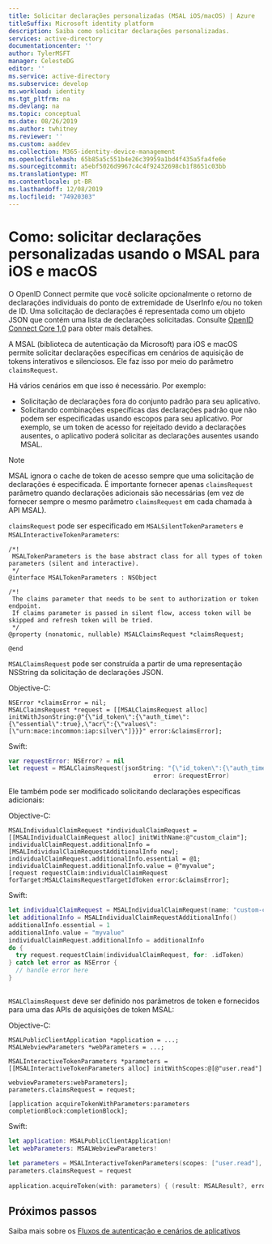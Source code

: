 ```yaml
---
title: Solicitar declarações personalizadas (MSAL iOS/macOS) | Azure
titleSuffix: Microsoft identity platform
description: Saiba como solicitar declarações personalizadas.
services: active-directory
documentationcenter: ''
author: TylerMSFT
manager: CelesteDG
editor: ''
ms.service: active-directory
ms.subservice: develop
ms.workload: identity
ms.tgt_pltfrm: na
ms.devlang: na
ms.topic: conceptual
ms.date: 08/26/2019
ms.author: twhitney
ms.reviewer: ''
ms.custom: aaddev
ms.collection: M365-identity-device-management
ms.openlocfilehash: 65b85a5c551b4e26c39959a1bd4f435a5fa4fe6e
ms.sourcegitcommit: a5ebf5026d9967c4c4f92432698cb1f8651c03bb
ms.translationtype: MT
ms.contentlocale: pt-BR
ms.lasthandoff: 12/08/2019
ms.locfileid: "74920303"
---
```

# <a name="how-to-request-custom-claims-using-msal-for-ios-and-macos"></a>Como: solicitar declarações personalizadas usando o MSAL para iOS e macOS

O OpenID Connect permite que você solicite opcionalmente o retorno de declarações individuais do ponto de extremidade de UserInfo e/ou no token de ID. Uma solicitação de declarações é representada como um objeto JSON que contém uma lista de declarações solicitadas. Consulte [OpenID Connect Core 1,0](https://openid.net/specs/openid-connect-core-1_0-final.html#ClaimsParameter) para obter mais detalhes.

A MSAL (biblioteca de autenticação da Microsoft) para iOS e macOS permite solicitar declarações específicas em cenários de aquisição de tokens interativos e silenciosos. Ele faz isso por meio do parâmetro `claimsRequest`.

Há vários cenários em que isso é necessário. Por exemplo:

- Solicitação de declarações fora do conjunto padrão para seu aplicativo.
- Solicitando combinações específicas das declarações padrão que não podem ser especificadas usando escopos para seu aplicativo. Por exemplo, se um token de acesso for rejeitado devido a declarações ausentes, o aplicativo poderá solicitar as declarações ausentes usando MSAL.

> [!NOTE]
> MSAL ignora o cache de token de acesso sempre que uma solicitação de declarações é especificada. É importante fornecer apenas `claimsRequest` parâmetro quando declarações adicionais são necessárias (em vez de fornecer sempre o mesmo parâmetro `claimsRequest` em cada chamada à API MSAL).

`claimsRequest` pode ser especificado em `MSALSilentTokenParameters` e `MSALInteractiveTokenParameters`:

```objc
/*!
 MSALTokenParameters is the base abstract class for all types of token parameters (silent and interactive).
 */
@interface MSALTokenParameters : NSObject

/*!
 The claims parameter that needs to be sent to authorization or token endpoint.
 If claims parameter is passed in silent flow, access token will be skipped and refresh token will be tried.
 */
@property (nonatomic, nullable) MSALClaimsRequest *claimsRequest;

@end
```
`MSALClaimsRequest` pode ser construída a partir de uma representação NSString da solicitação de declarações JSON. 

Objective-C:

```objc
NSError *claimsError = nil;
MSALClaimsRequest *request = [[MSALClaimsRequest alloc] initWithJsonString:@"{\"id_token\":{\"auth_time\":{\"essential\":true},\"acr\":{\"values\":[\"urn:mace:incommon:iap:silver\"]}}}" error:&claimsError];
```

Swift:

```swift
var requestError: NSError? = nil
let request = MSALClaimsRequest(jsonString: "{\"id_token\":{\"auth_time\":{\"essential\":true},\"acr\":{\"values\":[\"urn:mace:incommon:iap:silver\"]}}}",
                                        error: &requestError)
```



Ele também pode ser modificado solicitando declarações específicas adicionais:

Objective-C:

```objc
MSALIndividualClaimRequest *individualClaimRequest = [[MSALIndividualClaimRequest alloc] initWithName:@"custom_claim"];
individualClaimRequest.additionalInfo = [MSALIndividualClaimRequestAdditionalInfo new];
individualClaimRequest.additionalInfo.essential = @1;
individualClaimRequest.additionalInfo.value = @"myvalue";
[request requestClaim:individualClaimRequest forTarget:MSALClaimsRequestTargetIdToken error:&claimsError];
```

Swift:

```swift
let individualClaimRequest = MSALIndividualClaimRequest(name: "custom-claim")
let additionalInfo = MSALIndividualClaimRequestAdditionalInfo()
additionalInfo.essential = 1
additionalInfo.value = "myvalue"
individualClaimRequest.additionalInfo = additionalInfo
do {
  try request.requestClaim(individualClaimRequest, for: .idToken)
} catch let error as NSError {
  // handle error here  
}
        
```



`MSALClaimsRequest` deve ser definido nos parâmetros de token e fornecidos para uma das APIs de aquisições de token MSAL:

Objective-C:

```objc
MSALPublicClientApplication *application = ...;
MSALWebviewParameters *webParameters = ...;

MSALInteractiveTokenParameters *parameters = [[MSALInteractiveTokenParameters alloc] initWithScopes:@[@"user.read"]
                                                                                  webviewParameters:webParameters];
parameters.claimsRequest = request;
    
[application acquireTokenWithParameters:parameters completionBlock:completionBlock];
```

Swift:

```swift
let application: MSALPublicClientApplication!
let webParameters: MSALWebviewParameters!
        
let parameters = MSALInteractiveTokenParameters(scopes: ["user.read"], webviewParameters: webParameters)
parameters.claimsRequest = request
        
application.acquireToken(with: parameters) { (result: MSALResult?, error: Error?) in            ...

```



## <a name="next-steps"></a>Próximos passos

Saiba mais sobre os [Fluxos de autenticação e cenários de aplicativos](authentication-flows-app-scenarios.md)
